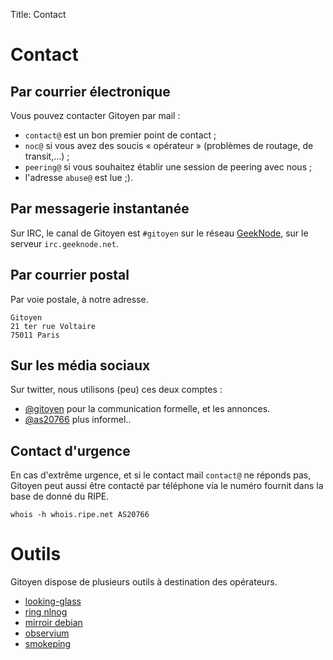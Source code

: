 Title: Contact


# Contact

## Par courrier électronique

Vous pouvez contacter Gitoyen par mail :

* `contact@` est un bon premier point de contact ;
* `noc@` si vous avez des soucis « opérateur » (problèmes de routage, de transit,…) ;
* `peering@` si vous souhaitez établir une session de peering avec nous ;
* l'adresse `abuse@` est lue ;).

## Par messagerie instantanée

Sur IRC, le canal de Gitoyen est `#gitoyen` sur le réseau [GeekNode](http://geeknode.net), sur le serveur `irc.geeknode.net`.

## Par courrier postal

Par voie postale, à notre adresse.

    Gitoyen
    21 ter rue Voltaire
    75011 Paris

## Sur les média sociaux

Sur twitter, nous utilisons (peu) ces deux comptes :

* [@gitoyen](https://twitter.com/gitoyen) pour la communication formelle, et les annonces.
* [@as20766](https://twitter.com/as20766) plus informel..

## Contact d'urgence

En cas d'extrême urgence, et si le contact mail `contact@` ne réponds pas,
Gitoyen peut aussi être contacté par téléphone via le numéro fournit dans la
base de donné du RIPE.

    whois -h whois.ripe.net AS20766

# Outils

Gitoyen dispose de plusieurs outils à destination des opérateurs.

* [looking-glass](http://lg.gitoyen.net/)
* [ring nlnog](http://ring.nlnog.net/)
* [mirroir debian](http://debian.gitoyen.net/)
* [observium](http://observium.gitoyen.net/)
* [smokeping](http://smokeping.gitoyen.net/)
